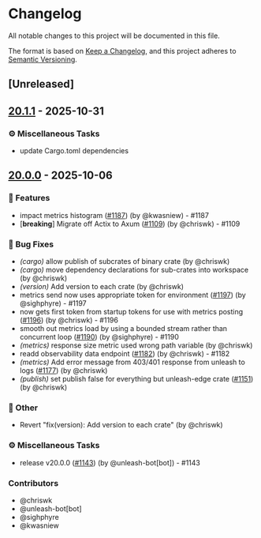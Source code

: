 # Changelog

All notable changes to this project will be documented in this file.

The format is based on [Keep a Changelog](https://keepachangelog.com/en/1.0.0/),
and this project adheres to [Semantic Versioning](https://semver.org/spec/v2.0.0.html).

## [Unreleased]

## [20.1.1](https://github.com/Unleash/unleash-edge/compare/unleash-edge-metrics-v20.1.0...unleash-edge-metrics-v20.1.1) - 2025-10-31

### ⚙️ Miscellaneous Tasks
- update Cargo.toml dependencies

## [20.0.0](https://github.com/Unleash/unleash-edge/releases/tag/unleash-edge-metrics-v20.0.0) - 2025-10-06

### 🚀 Features
- impact metrics histogram ([#1187](https://github.com/unleash/unleash-edge/issues/1187)) (by @kwasniew) - #1187
- [**breaking**] Migrate off Actix to Axum ([#1109](https://github.com/unleash/unleash-edge/issues/1109)) (by @chriswk) - #1109

### 🐛 Bug Fixes
- *(cargo)* allow publish of subcrates of binary crate (by @chriswk)
- *(cargo)* move dependency declarations for sub-crates into workspace (by @chriswk)
- *(version)* Add version to each crate (by @chriswk)
- metrics send now uses appropriate token for environment ([#1197](https://github.com/unleash/unleash-edge/issues/1197)) (by @sighphyre) - #1197
- now gets first token from startup tokens for use with metrics posting ([#1196](https://github.com/unleash/unleash-edge/issues/1196)) (by @chriswk) - #1196
- smooth out metrics load by using a bounded stream rather than concurrent loop ([#1190](https://github.com/unleash/unleash-edge/issues/1190)) (by @sighphyre) - #1190
- *(metrics)* response size metric used wrong path variable (by @chriswk)
- readd observability data endpoint ([#1182](https://github.com/unleash/unleash-edge/issues/1182)) (by @chriswk) - #1182
- *(metrics)* Add error message from 403/401 response from unleash to logs ([#1177](https://github.com/unleash/unleash-edge/issues/1177)) (by @chriswk)
- *(publish)* set publish false for everything but unleash-edge crate ([#1151](https://github.com/unleash/unleash-edge/issues/1151)) (by @chriswk)

### 💼 Other
- Revert "fix(version): Add version to each crate" (by @chriswk)

### ⚙️ Miscellaneous Tasks
- release v20.0.0 ([#1143](https://github.com/unleash/unleash-edge/issues/1143)) (by @unleash-bot[bot]) - #1143

### Contributors

* @chriswk
* @unleash-bot[bot]
* @sighphyre
* @kwasniew
